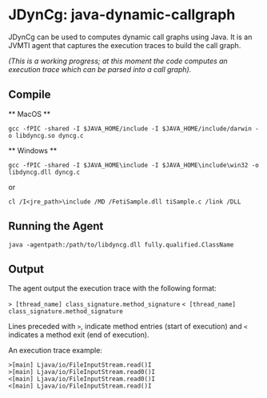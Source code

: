 # JDynCg: java-dynamic-callgraph
JDynCg can be used to computes dynamic call graphs using Java. It is an JVMTI agent that captures the execution traces to build the call graph.

*(This is a working progress; at this moment the code computes an execution trace which can be parsed into a call graph).*

## Compile


** MacOS **

`gcc -fPIC -shared -I $JAVA_HOME/include -I $JAVA_HOME/include/darwin -o libdyncg.so dyncg.c`



** Windows **


`gcc -fPIC -shared -I $JAVA_HOME\include -I $JAVA_HOME\include\win32 -o libdyncg.dll dyncg.c`

or

`cl /I<jre_path>\include /MD /FetiSample.dll tiSample.c /link /DLL`



## Running the Agent


`java -agentpath:/path/to/libdyncg.dll fully.qualified.ClassName`



## Output

The agent output the execution trace with the following format:

`> [thread_name] class_signature.method_signature`
`< [thread_name] class_signature.method_signature`

Lines preceded with `>`, indicate method entries (start of execution) and `<` indicates a method exit (end of execution).

An execution trace example:

```
>[main] Ljava/io/FileInputStream.read()I
>[main] Ljava/io/FileInputStream.read0()I
<[main] Ljava/io/FileInputStream.read0()I
<[main] Ljava/io/FileInputStream.read()I
```


